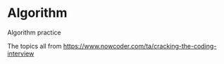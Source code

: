 # Algorithm
Algorithm practice

The topics all from https://www.nowcoder.com/ta/cracking-the-coding-interview